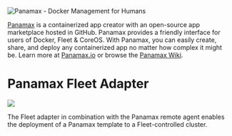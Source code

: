 ![Panamax - Docker Management for Humans](http://panamax.ca.tier3.io/panamax_ui_wiki_screens/panamax_logo-title.png)

[Panamax](http://panamax.io) is a containerized app creator with an open-source app marketplace hosted in GitHub. Panamax provides a friendly interface for users of Docker, Fleet & CoreOS. With Panamax, you can easily create, share, and deploy any containerized app no matter how complex it might be. Learn more at [Panamax.io](http://panamax.io) or browse the [Panamax Wiki](https://github.com/CenturyLinkLabs/panamax-ui/wiki).

# Panamax Fleet Adapter
[![](https://badge.imagelayers.io/centurylink/panamax-fleet-adapter.svg)](https://imagelayers.io/?images=centurylink/panamax-fleet-adapter:latest 'Get your own badge on imagelayers.io')

The Fleet adapter in combination with the Panamax remote agent enables the deployment of a Panamax template to a Fleet-controlled cluster.
